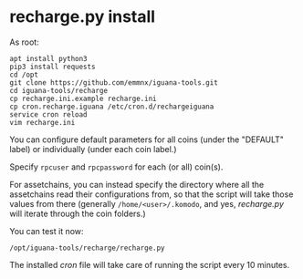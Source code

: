 # recharge.py install

As root:
```
apt install python3
pip3 install requests
cd /opt
git clone https://github.com/emmnx/iguana-tools.git
cd iguana-tools/recharge
cp recharge.ini.example recharge.ini
cp cron.recharge.iguana /etc/cron.d/rechargeiguana
service cron reload
vim recharge.ini
```
You can configure default parameters for all coins (under the "DEFAULT" label) or individually (under each coin label.)

Specify `rpcuser` and `rpcpassword` for each (or all) coin(s). 

For assetchains, you can instead specify the directory where all the assetchains read their configurations from, so that the script will take those values from there (generally `/home/<user>/.komodo`, and yes, _recharge.py_ will iterate through the coin folders.)

You can test it now:
```
/opt/iguana-tools/recharge/recharge.py
```

The installed _cron_ file will take care of running the script every 10 minutes.
